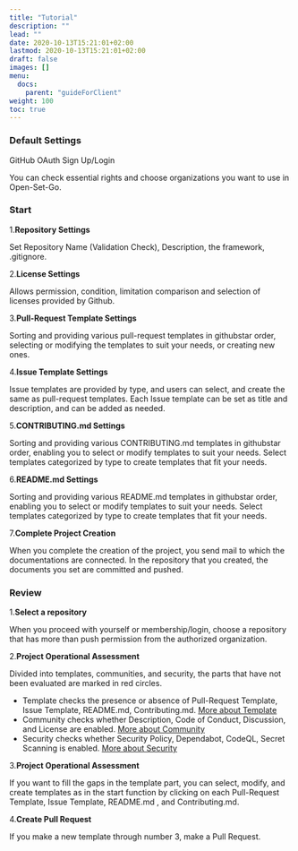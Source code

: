 ```yaml
---
title: "Tutorial"
description: ""
lead: ""
date: 2020-10-13T15:21:01+02:00
lastmod: 2020-10-13T15:21:01+02:00
draft: false
images: []
menu:
  docs:
    parent: "guideForClient"
weight: 100
toc: true
---
```


### Default Settings

GitHub OAuth Sign Up/Login

You can check essential rights and choose organizations you want to use in Open-Set-Go.

### Start

1.**Repository Settings**

Set Repository Name (Validation Check), Description, the framework, .gitignore.

2.**License Settings**

Allows permission, condition, limitation comparison and selection of licenses provided by Github.

3.**Pull-Request Template Settings**

Sorting and providing various pull-request templates in githubstar order, selecting or modifying the templates to suit your needs, or creating new ones.

4.**Issue Template Settings**

Issue templates are provided by type, and users can select, and create the same as pull-request templates. Each Issue template can be set as title and description, and can be added as needed.

5.**CONTRIBUTING.md Settings**

Sorting and providing various CONTRIBUTING.md templates in githubstar order, enabling you to select or modify templates to suit your needs. Select templates categorized by type to create templates that fit your needs.

6.**README.md Settings**

Sorting and providing various README.md templates in githubstar order, enabling you to select or modify templates to suit your needs. Select templates categorized by type to create templates that fit your needs.

7.**Complete Project Creation**

When you complete the creation of the project, you send mail to which the documentations are connected. In the repository that you created, the documents you set are committed and pushed.

### Review

1.**Select a repository**

When you proceed with yourself or membership/login, choose a repository that has more than push permission from the authorized organization.

2.**Project Operational Assessment**

Divided into templates, communities, and security, the parts that have not been evaluated are marked in red circles.

- Template checks the presence or absence of Pull-Request Template, Issue Template, README.md, Contributing.md. [More about Template](https://docs.open-set-go.com/docs/guideForClient/abouttemplate/)
- Community checks whether Description, Code of Conduct, Discussion, and License are enabled. [More about Community](https://docs.open-set-go.com/docs/guideForClient/aboutcommunity/)
- Security checks whether Security Policy, Dependabot, CodeQL, Secret Scanning is enabled. [More about Security](https://docs.open-set-go.com/docs/guideForClient/aboutsecurity/)

3.**Project Operational Assessment**

If you want to fill the gaps in the template part, you can select, modify, and create templates as in the start function by clicking on each Pull-Request Template, Issue Template, README.md , and Contributing.md.

4.**Create Pull Request**

If you make a new template through number 3, make a Pull Request.
